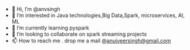 - 👋 Hi, I’m @anvsingh
- 👀 I’m interested in Java technologies,Big Data,Spark, microservices, AI, ML
- 🌱 I’m currently learning pyspark
- 💞️ I’m looking to collaborate on spark streaming projects
- 📫 How to reach me . drop me a mail @anujveersingh@gmail.com

<!---
anvsingh/anvsingh is a ✨ special ✨ repository because its `README.md` (this file) appears on your GitHub profile.
You can click the Preview link to take a look at your changes.
--->
